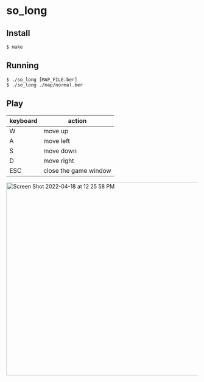 # so_long

## Install
```
$ make
```

## Running  
```
$ ./so_long [MAP_FILE.ber]
$ ./so_long ./map/normal.ber
```

## Play
|keyboard|action|
|---|---|
|W|move up|
|A|move left|
|S|move down|
|D|move right|
|ESC|close the game window|

<img width="508" alt="Screen Shot 2022-04-18 at 12 25 58 PM" src="https://user-images.githubusercontent.com/69064310/163749769-b126aed4-3d47-4a5b-bab4-c0e1a4beb226.png">
